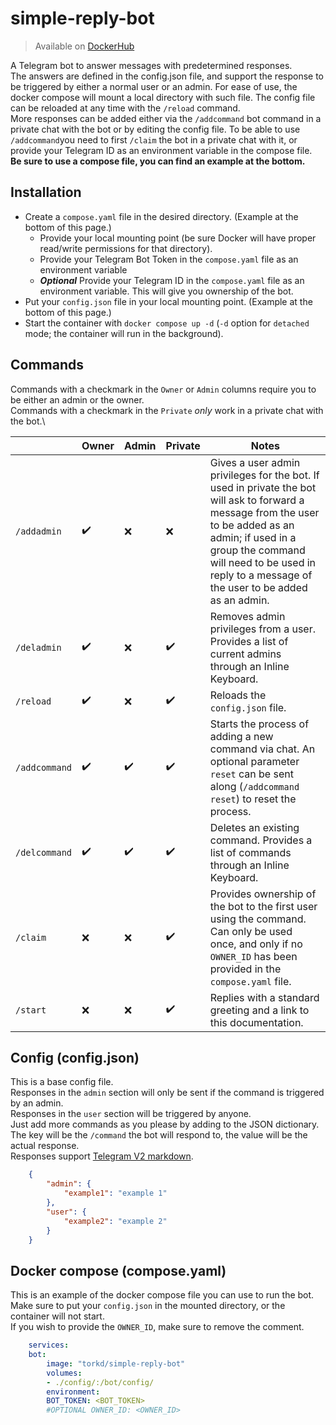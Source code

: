 # simple-reply-bot

> Available on [DockerHub](https://hub.docker.com/r/torkd/simple-reply-bot)

A Telegram bot to answer messages with predetermined responses.\
The answers are defined in the config.json file, and support the response to be triggered by either a normal user or an admin. For ease of use, the docker compose will mount a local directory with such file. The config file can be reloaded at any time with the `/reload` command.\
More responses can be added either via the `/addcommand` bot command in a private chat with the bot or by editing the config file. To be able to use `/addcommand`you need to first `/claim` the bot in a private chat with it, or provide your Telegram ID as an environment variable in the compose file.\
**Be sure to use a compose file, you can find an example at the bottom.**

## Installation
- Create a `compose.yaml` file in the desired directory. (Example at the bottom of this page.)
	- Provide your local mounting point (be sure Docker will have proper read/write permissions for that directory).
	- Provide your Telegram Bot Token in the `compose.yaml` file as an environment variable
	- **_Optional_** Provide your Telegram ID in the `compose.yaml` file as an environment variable. This will give you ownership of the bot.
- Put your `config.json` file in your local mounting point. (Example at the bottom of this page.)
- Start the container with `docker compose up -d` (`-d` option for `detached` mode; the container will run in the background).

## Commands
Commands with a checkmark in the `Owner` or `Admin` columns require you to be either an admin or the owner.\
Commands with a checkmark in the `Private` *only* work in a private chat with the bot.\

|               | Owner              | Admin              | Private            | Notes                                                                                                                                                                                                                                                     |
|---------------|--------------------|--------------------|--------------------|-----------------------------------------------------------------------------------------------------------------------------------------------------------------------------------------------------------------------------------------------------------|
| `/addadmin`   | :heavy_check_mark: | :x:                | :x:                | Gives a user admin privileges for the bot. If used in private the bot will ask to forward a message from the user to be added as an admin; if used in a group the command will need to be used in reply to a message of the user to be added as an admin. |
| `/deladmin`   | :heavy_check_mark: | :x:                | :heavy_check_mark: | Removes admin privileges from a user. Provides a list of current admins through an Inline Keyboard.                                                                                                                                                       |
| `/reload`     | :heavy_check_mark: | :x:                | :heavy_check_mark: | Reloads the `config.json` file.                                                                                                                                                                                                                           |
| `/addcommand` | :heavy_check_mark: | :heavy_check_mark: | :heavy_check_mark: | Starts the process of adding a new command via chat. An optional parameter `reset` can be sent along (`/addcommand reset`) to reset the process.                                                                                                          |
| `/delcommand` | :heavy_check_mark: | :heavy_check_mark: | :heavy_check_mark: | Deletes an existing command. Provides a list of commands through an Inline Keyboard.                                                                                                                                                                      |
| `/claim`      | :x:                | :x:                | :heavy_check_mark: | Provides ownership of the bot to the first user using the command. Can only be used once, and only if no `OWNER_ID` has been provided in the `compose.yaml` file.                                                                                         |
| `/start`      | :x:                | :x:                | :heavy_check_mark: | Replies with a standard greeting and a link to this documentation.                                                                                                                                                                                        |


## Config (config.json)
This is a base config file.\
Responses in the `admin` section will only be sent if the command is triggered by an admin.\
Responses in the `user` section will be triggered by anyone.\
Just add more commands as you please by adding to the JSON dictionary. The key will be the `/command` the bot will respond to, the value will be the actual response.\
Responses support [Telegram V2 markdown](https://core.telegram.org/bots/api#formatting-options).

```json
    {
        "admin": {
            "example1": "example 1"
        },
        "user": {
            "example2": "example 2"
        }
    }
```

## Docker compose (compose.yaml)
This is an example of the docker compose file you can use to run the bot.\
Make sure to put your `config.json` in the mounted directory, or the container will not start.\
If you wish to provide the `OWNER_ID`, make sure to remove the comment.

```yaml
    services:
    bot:
        image: "torkd/simple-reply-bot"
        volumes: 
        - ./config/:/bot/config/
        environment:
        BOT_TOKEN: <BOT_TOKEN>
        #OPTIONAL OWNER_ID: <OWNER_ID>
```
